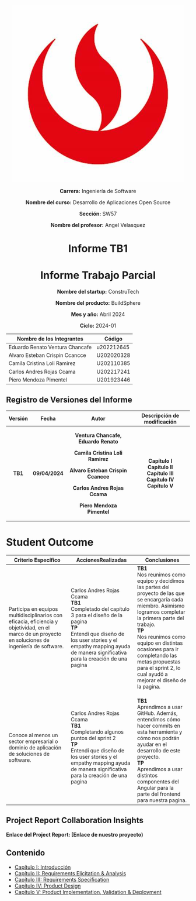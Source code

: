<div align="center">

![Universidad Aplicada de Ciencias Aplicadas](./Assets/upc-logo.jpeg)

**Carrera:** Ingeniería de Software

**Nombre del curso:** Desarrollo de Aplicaciones Open Source

**Sección:** SW57

**Nombre del profesor:** Angel Velasquez

# Informe TB1
# Informe Trabajo Parcial

**Nombre del startup:** ConstruTech

**Nombre del producto:** BuildSphere

**Mes y año:** Abril 2024

**Ciclo:** 2024-01


| Nombre de los Integrantes       | Código     |
|---------------------------------|------------|
| Eduardo Renato Ventura Chancafe | u202212645 |
| Alvaro Esteban Crispin Ccancce  | U202020328 |
| Camila Cristina Loli Ramirez    | U202110385 |
| Carlos Andres Rojas Ccama       | U202217241 |
| Piero Mendoza Pimentel          | U201923446 |

</div>

## Registro de Versiones del Informe

| **Versión** |   **Fecha**    |                                                                                                              **Autor**                                                                                                              |                      **Descripción de modificación**                       |
|:-----------:|:--------------:|:-----------------------------------------------------------------------------------------------------------------------------------------------------------------------------------------------------------------------------------:|:--------------------------------------------------------------------------:|
|   **TB1**   | **09/04/2024** | <p>**Ventura Chancafe, Eduardo Renato**</p><p></p><p>**Camila Cristina Loli Ramirez**</p><p></p><p>**Alvaro Esteban Crispin Ccancce**</p><p></p><p>**Carlos Andres Rojas Ccama**</p><p></p><p>**Piero Mendoza Pimentel**</p><p></p> | **Capítulo I<br>Capítulo II<br>Capítulo III<br>Capítulo IV<br>Capítulo V** |

# Student Outcome

| Criterio Específico | AccionesRealizadas | Conclusiones |
|---------------------|--------------------|--------------|
| Participa en equipos multidisciplinarios con eficacia, eficiencia y objetividad, en el marco de un proyecto en soluciones de ingeniería de software. | Carlos Andres Rojas Ccama <br>**TB1**<br>Completado del capítulo 3 para el diseño de la pagina <br>**TP**<br>Entendí que diseño de los user stories y el empathy mapping ayuda de manera significativa para la creación de una pagina <br> | **TB1**<br>Nos reunimos como equipo y decidimos las partes del proyecto de las que se encargaría cada miembro. Asimismo logramos completar la primera parte del trabajo.<br> **TP**<br>Nos reunimos como equipo en distintas ocasiones para ir completando las metas propuestas para el sprint 2, lo cual ayudó a mejorar el diseño de la pagina.<br>| 
| Conoce al menos un sector empresarial o dominio de aplicación de soluciones de software. | Carlos Andres Rojas Ccama<br>**TB1**<br>Completando algunos puntos del sprint 2 <br>**TP**<br>Entendí que diseño de los user stories y el empathy mapping ayuda de manera significativa para la creación de una pagina <br>|<br>**TB1**<br>Aprendimos a usar GitHub. Además, entendimos cómo hacer commits en esta herramienta y cómo nos podrán ayudar en el desarrollo de este proyecto.<br>**TP**<br>Aprendimos a usar distintos componentes del Angular para la parte del frontend para nuestra pagina.<br>|

## Project Report Collaboration Insights

**Enlace del Project Report: [Enlace de nuestro proyecto)**

## Contenido
- [Capítulo I: Introducción](Chapters/Chapter_I/CHAPTER_I.md)
- [Capítulo II: Requirements Elicitation & Analysis](Chapters/Chapter_II/CHAPTER_II.md)
- [Capítulo III: Requirements Specification](Chapters/Chapter_III/CHAPTER_III.md)
- [Capítulo IV: Product Design](Chapters/Chapter_IV/CHAPTER_IV.md)
- [Capítulo V: Product Implementation, Validation & Deployment](Chapters/Chapter_V/CHAPTER_V.md)


